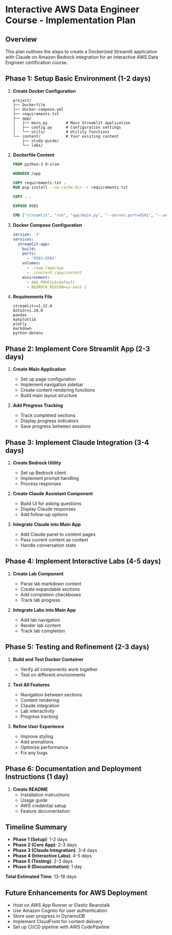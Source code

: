 # Interactive AWS Data Engineer Course - Implementation Plan

## Overview
This plan outlines the steps to create a Dockerized Streamlit application with Claude on Amazon Bedrock integration for an interactive AWS Data Engineer certification course.

## Phase 1: Setup Basic Environment (1-2 days)

1. **Create Docker Configuration**
   ```
   project/
   ├── Dockerfile
   ├── docker-compose.yml
   ├── requirements.txt
   ├── app/
   │   ├── main.py        # Main Streamlit application
   │   ├── config.py      # Configuration settings
   │   └── utils/         # Utility functions
   └── content/           # Your existing content
       ├── study-guide/
       └── labs/
   ```

2. **Dockerfile Content**
   ```dockerfile
   FROM python:3.9-slim

   WORKDIR /app

   COPY requirements.txt .
   RUN pip install --no-cache-dir -r requirements.txt

   COPY . .

   EXPOSE 8501

   CMD ["streamlit", "run", "app/main.py", "--server.port=8501", "--server.address=0.0.0.0"]
   ```

3. **Docker Compose Configuration**
   ```yaml
   version: '3'
   services:
     streamlit-app:
       build: .
       ports:
         - "8501:8501"
       volumes:
         - ./app:/app/app
         - ./content:/app/content
       environment:
         - AWS_PROFILE=default
         - BEDROCK_REGION=us-east-1
   ```

4. **Requirements File**
   ```
   streamlit>=1.22.0
   boto3>=1.28.0
   pandas
   matplotlib
   plotly
   markdown
   python-dotenv
   ```

## Phase 2: Implement Core Streamlit App (2-3 days)

1. **Create Main Application**
   - Set up page configuration
   - Implement navigation sidebar
   - Create content rendering functions
   - Build main layout structure

2. **Add Progress Tracking**
   - Track completed sections
   - Display progress indicators
   - Save progress between sessions

## Phase 3: Implement Claude Integration (3-4 days)

1. **Create Bedrock Utility**
   - Set up Bedrock client
   - Implement prompt handling
   - Process responses

2. **Create Claude Assistant Component**
   - Build UI for asking questions
   - Display Claude responses
   - Add follow-up options

3. **Integrate Claude into Main App**
   - Add Claude panel to content pages
   - Pass current content as context
   - Handle conversation state

## Phase 4: Implement Interactive Labs (4-5 days)

1. **Create Lab Component**
   - Parse lab markdown content
   - Create expandable sections
   - Add completion checkboxes
   - Track lab progress

2. **Integrate Labs into Main App**
   - Add lab navigation
   - Render lab content
   - Track lab completion

## Phase 5: Testing and Refinement (2-3 days)

1. **Build and Test Docker Container**
   - Verify all components work together
   - Test on different environments

2. **Test All Features**
   - Navigation between sections
   - Content rendering
   - Claude integration
   - Lab interactivity
   - Progress tracking

3. **Refine User Experience**
   - Improve styling
   - Add animations
   - Optimize performance
   - Fix any bugs

## Phase 6: Documentation and Deployment Instructions (1 day)

1. **Create README**
   - Installation instructions
   - Usage guide
   - AWS credential setup
   - Feature documentation

## Timeline Summary

- **Phase 1 (Setup)**: 1-2 days
- **Phase 2 (Core App)**: 2-3 days
- **Phase 3 (Claude Integration)**: 3-4 days
- **Phase 4 (Interactive Labs)**: 4-5 days
- **Phase 5 (Testing)**: 2-3 days
- **Phase 6 (Documentation)**: 1 day

**Total Estimated Time**: 13-18 days

## Future Enhancements for AWS Deployment

- Host on AWS App Runner or Elastic Beanstalk
- Use Amazon Cognito for user authentication
- Store user progress in DynamoDB
- Implement CloudFront for content delivery
- Set up CI/CD pipeline with AWS CodePipeline
